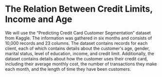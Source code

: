 # The Relation Between Credit Limits, Income and Age

We will use the “Predicting Credit Card Customer Segmentation” dataset from
Kaggle. The information was gathered in six months and consists of 10,000 records and 23
columns. The dataset contains records for each client, each of which contains details about
the customer's age, gender, marital status, level of education, income, and credit limit.
Additionally, the dataset contains details about how the customer uses their credit card,
including their average monthly cost, the number of transactions they make each month,
and the length of time they have been customers.
